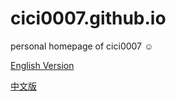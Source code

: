 # cici0007.github.io

personal homepage of cici0007 :relaxed:

[English Version](https://cici0007.github.io/README-EN.html)

[中文版](https://cici0007.github.io/README-CN.html)
